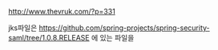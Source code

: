 http://www.thevruk.com/?p=331

jks파일은 https://github.com/spring-projects/spring-security-saml/tree/1.0.8.RELEASE 에 있는 파일을 
